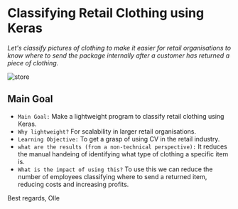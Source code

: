 # Classifying Retail Clothing using Keras

*Let's classify pictures of clothing to make it easier for retail organisations to know where to send the package internally after a customer has returned a piece of clothing.*

![store](https://www3.pictures.lonny.com/lo/UVTtXqdmd3Sl.jpg)

## Main Goal
- ```Main Goal:``` Make a lightweight program to classify retail clothing using Keras.
- ```Why lightweight?``` For scalability in larger retail organisations. 
- ```Learning Objective:``` To get a grasp of using CV in the retail industry. 
- ```what are the results (from a non-technical perspective):``` It reduces the manual handeing of identifying what type of clothing a specific item is. 
- ```What is the impact of using this?``` To use this we can reduce the number of employees classifying where to send a returned item, reducing costs and increasing profits.  

Best regards,
Olle
